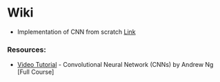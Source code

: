 # Wiki
 * Implementation of CNN from scratch [Link] 





### Resources:
* [Video Tutorial] - Convolutional Neural Network (CNNs) by Andrew Ng [Full Course]


   [Link]: <https://github.com/Masum-ipv/Convolutional-Neural-Network/tree/master/CNN%20from%20scratch> 
   [Video Tutorial]: <https://www.youtube.com/playlist?list=PLBAGcD3siRDjBU8sKRk0zX9pMz9qeVxud>

